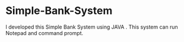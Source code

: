 # Simple-Bank-System
I developed this Simple Bank System using JAVA . This system can run Notepad and command prompt.
